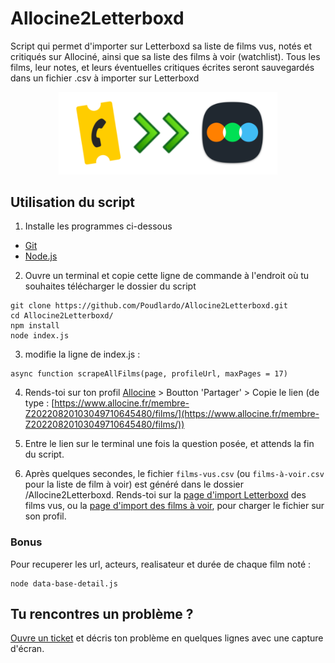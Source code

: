 # Allocine2Letterboxd

Script qui permet d'importer sur Letterboxd sa liste de films vus, notés et critiqués sur Allociné, ainsi que sa liste des films à voir (watchlist). Tous les films, leur notes, et leurs éventuelles critiques écrites seront sauvegardés dans un fichier .csv à importer sur Letterboxd

<p align="center">
<img src="https://raw.githubusercontent.com/Poudlardo/Allocine2Letterboxd/main/csv%20converter.png" width="350" />
</p>

## Utilisation du script 

1. Installe les programmes ci-dessous

- [Git](https://git-scm.com/downloads)
- [Node.js](https://nodejs.org/en/download/)
  
2. Ouvre un terminal et copie cette ligne de commande à l'endroit où tu souhaites télécharger le dossier du script
```
git clone https://github.com/Poudlardo/Allocine2Letterboxd.git
cd Allocine2Letterboxd/  
npm install  
node index.js
```

3. modifie la ligne de index.js :
```
async function scrapeAllFilms(page, profileUrl, maxPages = 17)
``` 

4. Rends-toi sur ton profil [Allocine](https://mon.allocine.fr/mes-films/envie-de-voir/) > Boutton 'Partager' > Copie le lien (de type : [https://www.allocine.fr/membre-Z20220820103049710645480/films/](https://www.allocine.fr/membre-Z20220820103049710645480/films/))

5. Entre le lien sur le terminal une fois la question posée, et attends la fin du script.

6. Après quelques secondes, le fichier `films-vus.csv` (ou `films-à-voir.csv` pour la liste de film à voir) est généré dans le dossier /Allocine2Letterboxd. Rends-toi sur la [page d'import Letterboxd](https://letterboxd.com/import/) des films vus, ou la [page d'import des films à voir](https://letterboxd.com/watchlist/), pour charger le fichier sur son profil.

### Bonus 

Pour recuperer les url, acteurs, realisateur et durée de chaque film noté :
``` 
node data-base-detail.js
``` 

## Tu rencontres un problème ?

[Ouvre un ticket](https://github.com/Poudlardo/Allocine2Letterboxd/issues/new/choose) et décris ton problème en quelques lignes avec une capture d'écran.
